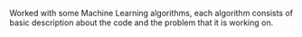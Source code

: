 
Worked with some Machine Learning algorithms, each algorithm consists of basic description about the code and the problem that it is working on.
